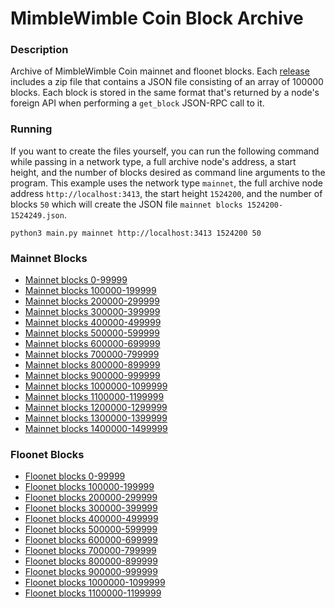 # MimbleWimble Coin Block Archive

### Description
Archive of MimbleWimble Coin mainnet and floonet blocks. Each [release](https://github.com/NicolasFlamel1/MimbleWimble-Coin-Block-Archive/releases) includes a zip file that contains a JSON file consisting of an array of 100000 blocks. Each block is stored in the same format that's returned by a node's foreign API when performing a `get_block` JSON-RPC call to it.

### Running
If you want to create the files yourself, you can run the following command while passing in a network type, a full archive node's address, a start height, and the number of blocks desired as command line arguments to the program. This example uses the network type `mainnet`, the full archive node address `http://localhost:3413`, the start height `1524200`, and the number of blocks `50` which will create the JSON file `mainnet blocks 1524200-1524249.json`.
```
python3 main.py mainnet http://localhost:3413 1524200 50
```

### Mainnet Blocks
* [Mainnet blocks 0-99999](https://github.com/NicolasFlamel1/MimbleWimble-Coin-Block-Archive/releases/download/Mainnet_Blocks_0-99999/mainnet_blocks_0-99999.zip)
* [Mainnet blocks 100000-199999](https://github.com/NicolasFlamel1/MimbleWimble-Coin-Block-Archive/releases/download/Mainnet_Blocks_100000-199999/mainnet_blocks_100000-199999.zip)
* [Mainnet blocks 200000-299999](https://github.com/NicolasFlamel1/MimbleWimble-Coin-Block-Archive/releases/download/Mainnet_Blocks_200000-299999/mainnet_blocks_200000-299999.zip)
* [Mainnet blocks 300000-399999](https://github.com/NicolasFlamel1/MimbleWimble-Coin-Block-Archive/releases/download/Mainnet_Blocks_300000-399999/mainnet_blocks_300000-399999.zip)
* [Mainnet blocks 400000-499999](https://github.com/NicolasFlamel1/MimbleWimble-Coin-Block-Archive/releases/download/Mainnet_Blocks_400000-499999/mainnet_blocks_400000-499999.zip)
* [Mainnet blocks 500000-599999](https://github.com/NicolasFlamel1/MimbleWimble-Coin-Block-Archive/releases/download/Mainnet_Blocks_500000-599999/mainnet_blocks_500000-599999.zip)
* [Mainnet blocks 600000-699999](https://github.com/NicolasFlamel1/MimbleWimble-Coin-Block-Archive/releases/download/Mainnet_Blocks_600000-699999/mainnet_blocks_600000-699999.zip)
* [Mainnet blocks 700000-799999](https://github.com/NicolasFlamel1/MimbleWimble-Coin-Block-Archive/releases/download/Mainnet_Blocks_700000-799999/mainnet_blocks_700000-799999.zip)
* [Mainnet blocks 800000-899999](https://github.com/NicolasFlamel1/MimbleWimble-Coin-Block-Archive/releases/download/Mainnet_Blocks_800000-899999/mainnet_blocks_800000-899999.zip)
* [Mainnet blocks 900000-999999](https://github.com/NicolasFlamel1/MimbleWimble-Coin-Block-Archive/releases/download/Mainnet_Blocks_900000-999999/mainnet_blocks_900000-999999.zip)
* [Mainnet blocks 1000000-1099999](https://github.com/NicolasFlamel1/MimbleWimble-Coin-Block-Archive/releases/download/Mainnet_Blocks_1000000-1099999/mainnet_blocks_1000000-1099999.zip)
* [Mainnet blocks 1100000-1199999](https://github.com/NicolasFlamel1/MimbleWimble-Coin-Block-Archive/releases/download/Mainnet_Blocks_1100000-1199999/mainnet_blocks_1100000-1199999.zip)
* [Mainnet blocks 1200000-1299999](https://github.com/NicolasFlamel1/MimbleWimble-Coin-Block-Archive/releases/download/Mainnet_Blocks_1200000-1299999/mainnet_blocks_1200000-1299999.zip)
* [Mainnet blocks 1300000-1399999](https://github.com/NicolasFlamel1/MimbleWimble-Coin-Block-Archive/releases/download/Mainnet_Blocks_1300000-1399999/mainnet_blocks_1300000-1399999.zip)
* [Mainnet blocks 1400000-1499999](https://github.com/NicolasFlamel1/MimbleWimble-Coin-Block-Archive/releases/download/Mainnet_Blocks_1400000-1499999/mainnet_blocks_1400000-1499999.zip)

### Floonet Blocks
* [Floonet blocks 0-99999](https://github.com/NicolasFlamel1/MimbleWimble-Coin-Block-Archive/releases/download/Floonet_Blocks_0-99999/floonet_blocks_0-99999.zip)
* [Floonet blocks 100000-199999](https://github.com/NicolasFlamel1/MimbleWimble-Coin-Block-Archive/releases/download/Floonet_Blocks_100000-199999/floonet_blocks_100000-199999.zip)
* [Floonet blocks 200000-299999](https://github.com/NicolasFlamel1/MimbleWimble-Coin-Block-Archive/releases/download/Floonet_Blocks_200000-299999/floonet_blocks_200000-299999.zip)
* [Floonet blocks 300000-399999](https://github.com/NicolasFlamel1/MimbleWimble-Coin-Block-Archive/releases/download/Floonet_Blocks_300000-399999/floonet_blocks_300000-399999.zip)
* [Floonet blocks 400000-499999](https://github.com/NicolasFlamel1/MimbleWimble-Coin-Block-Archive/releases/download/Floonet_Blocks_400000-499999/floonet_blocks_400000-499999.zip)
* [Floonet blocks 500000-599999](https://github.com/NicolasFlamel1/MimbleWimble-Coin-Block-Archive/releases/download/Floonet_Blocks_500000-599999/floonet_blocks_500000-599999.zip)
* [Floonet blocks 600000-699999](https://github.com/NicolasFlamel1/MimbleWimble-Coin-Block-Archive/releases/download/Floonet_Blocks_600000-699999/floonet_blocks_600000-699999.zip)
* [Floonet blocks 700000-799999](https://github.com/NicolasFlamel1/MimbleWimble-Coin-Block-Archive/releases/download/Floonet_Blocks_700000-799999/floonet_blocks_700000-799999.zip)
* [Floonet blocks 800000-899999](https://github.com/NicolasFlamel1/MimbleWimble-Coin-Block-Archive/releases/download/Floonet_Blocks_800000-899999/floonet_blocks_800000-899999.zip)
* [Floonet blocks 900000-999999](https://github.com/NicolasFlamel1/MimbleWimble-Coin-Block-Archive/releases/download/Floonet_Blocks_900000-999999/floonet_blocks_900000-999999.zip)
* [Floonet blocks 1000000-1099999](https://github.com/NicolasFlamel1/MimbleWimble-Coin-Block-Archive/releases/download/Floonet_Blocks_1000000-1099999/floonet_blocks_1000000-1099999.zip)
* [Floonet blocks 1100000-1199999](https://github.com/NicolasFlamel1/MimbleWimble-Coin-Block-Archive/releases/download/Floonet_Blocks_1100000-1199999/floonet_blocks_1100000-1199999.zip)
